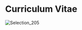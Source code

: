 # Curriculum Vitae

![Selection_205](https://user-images.githubusercontent.com/62178569/164584300-4463941c-20d5-46a8-a0b1-7bf31260a550.png)
